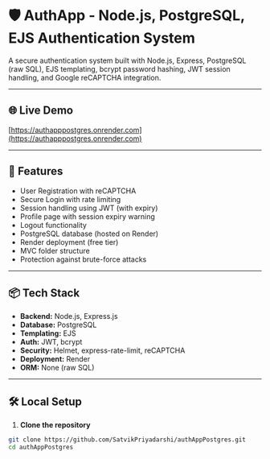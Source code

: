 # 🛡️ AuthApp - Node.js, PostgreSQL, EJS Authentication System

A secure authentication system built with Node.js, Express, PostgreSQL (raw SQL), EJS templating, bcrypt password hashing, JWT session handling, and Google reCAPTCHA integration.

---

## 🌐 Live Demo

[https://authapppostgres.onrender.com](https://authapppostgres.onrender.com)

---

## 📁 Features

- User Registration with reCAPTCHA
- Secure Login with rate limiting
- Session handling using JWT (with expiry)
- Profile page with session expiry warning
- Logout functionality
- PostgreSQL database (hosted on Render)
- Render deployment (free tier)
- MVC folder structure
- Protection against brute-force attacks

---

## 📦 Tech Stack

- **Backend:** Node.js, Express.js
- **Database:** PostgreSQL
- **Templating:** EJS
- **Auth:** JWT, bcrypt
- **Security:** Helmet, express-rate-limit, reCAPTCHA
- **Deployment:** Render
- **ORM:** None (raw SQL)

---

## 🛠️ Local Setup

1. **Clone the repository**

```bash
git clone https://github.com/SatvikPriyadarshi/authAppPostgres.git
cd authAppPostgres
